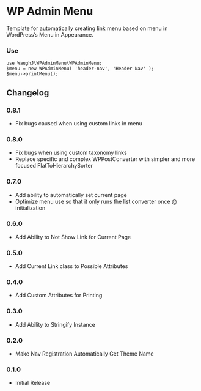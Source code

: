 WP Admin Menu
=========================

Template for automatically creating link menu based on menu in WordPress’s Menu in Appearance.

### Use

    use WaughJ\WPAdminMenu\WPAdminMenu;
    $menu = new WPAdminMenu( 'header-nav', 'Header Nav' );
    $menu->printMenu();

## Changelog

### 0.8.1
* Fix bugs caused when using custom links in menu

### 0.8.0
* Fix bugs when using custom taxonomy links
* Replace specific and complex WPPostConverter with simpler and more focused FlatToHierarchySorter

### 0.7.0
* Add ability to automatically set current page
* Optimize menu use so that it only runs the list converter once @ initialization

### 0.6.0
* Add Ability to Not Show Link for Current Page

### 0.5.0
* Add Current Link class to Possible Attributes

### 0.4.0
* Add Custom Attributes for Printing

### 0.3.0
* Add Ability to Stringify Instance

### 0.2.0
* Make Nav Registration Automatically Get Theme Name

### 0.1.0
* Initial Release
